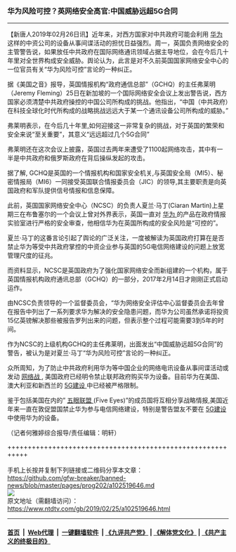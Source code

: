 ### 华为风险可控？英网络安全高官:中国威胁远超5G合同
------------------------

<div class="post_content">
 <p>
  【新唐人2019年02月26日讯】近年来，对西方国家对中共政府可能会利用
  <a href="https://www.ntdtv.com/gb/华为.htm">
   华为
  </a>
  这样的中资公司的设备从事间谍活动的担忧日益强烈。周一，英国负责网络安全的主管警告说，如果放任中共政府在国际网络通讯领域占据主导地位，会在今后几十年里对全世界构成安全威胁。舆论认为，此言是对不久前英国国家网络安全中心的一位官员有关“华为风险可控”言论的一种纠正。
 </p>
 <p>
  据《美国之音》报导，英国情报机构“政府通信总部”（GCHQ）的主任弗莱明（Jeremy Fleming）25日在新加坡的一个国际网络安全会议上发出警告说，西方国家必须清楚中共政府操控的中国公司所构成的挑战。他指出，“中国（中共政府）在科技全球化时代所构成的战略挑战远远大于某一个通讯设备公司所构成的威胁。”
 </p>
 <p>
  弗莱明表示，在今后几十年里,如何迎接这一非常复杂的挑战，对于英国的繁荣和安全来说“至关重要”，其意义“远远超过几个5G合同”
 </p>
 <p>
  弗莱明还在这次会议上披露，英国过去两年来遭受了1100起网络攻击，其中有一半是中共政府和俄罗斯政府在背后操纵发起的攻击。
 </p>
 <p>
  据了解, GCHQ是英国的一个情报机构和国家安全机关,与英国安全局（MI5）、秘密情报局（MI6）一同接受英国联合情报委员会（JIC）的领导,其主要职责是向英国政府和军队提供信号情报和信息保障。
 </p>
 <p>
  此前，英国国家网络安全中心（NCSC）的负责人夏兰·马丁(Ciaran Martin)上星期三在布鲁塞尔的一个会议上曾对外界表示，英国一直对
  <a href="https://www.ntdtv.com/gb/华为.htm">
   华为
  </a>
  的产品在政府情报实验室进行严格的安全审查，他相信华为在英国所构成的安全风险是“可控的”。
 </p>
 <p>
  夏兰·马丁的这番言论引起了舆论的广泛关注，一度被解读为英国政府打算在是否禁止华为等受中共政府掌控的中资企业参与英国的5G电信网络建设的问题上放宽管理尺度的征兆。
 </p>
 <p>
  而资料显示，NCSC是英国政府为了强化国家网络安全而新组建的一个机构，属于英国情报机构政府通讯总部（GCHQ）的一部分，2017年2月14日才刚刚正式启动运作。
 </p>
 <p>
  由NCSC负责领导的一个监督委员会，“华为网络安全评估中心监督委员会去年曾在报告中列出了一系列要求华为解决的安全隐患问题，而华为公司虽然承诺将投资15亿英镑解决那些被报告罗列出来的问题，但表示整个过程可能需要3到5年的时间。
 </p>
 <p>
  作为NCSC的上级机构GCHQ的主任弗莱明，出面发出“中国威胁远超5G合同”的警告，被认为是对夏兰·马丁“华为风险可控”言论的一种纠正。
 </p>
 <p>
  众所周知，为了防止中共政府利用华为等中国企业的网络电讯设备从事间谍活动或发动
  <a href="https://www.ntdtv.com/gb/网络战.htm">
   网络战
  </a>
  , 美国政府已经明令禁止联邦政府购买华为设备。目前华为在美国、澳大利亚和新西兰的
  <a href="https://www.ntdtv.com/gb/5g建设.htm">
   5G建设
  </a>
  中已经被严格限制。
 </p>
 <p>
  鉴于包括美国在内的”
  <a href="https://www.ntdtv.com/gb/五眼联盟.htm">
   五眼联盟
  </a>
  (Five Eyes)”的成员国将互相分享战略情报,美国近年来一直在敦促盟国禁止华为参与电信网络建设，特别是警告盟友不要在
  <a href="https://www.ntdtv.com/gb/5g建设.htm">
   5G建设
  </a>
  中使用华为的设备。
 </p>
 <p>
  （记者何雅婷综合报导/责任编辑：明轩）
 </p>
 <div class="single_ad">
 </div>
</div>

+++++++++++++++++++++++++++++++++++++++++++++++++++++++++++<br/><br/>
手机上长按并复制下列链接或二维码分享本文章：<br/>
https://github.com/gfw-breaker/banned-news/blob/master/pages/prog202/a102519646.md <br/>
<a href='https://github.com/gfw-breaker/banned-news/blob/master/pages/prog202/a102519646.md'><img src='https://github.com/gfw-breaker/banned-news/blob/master/pages/prog202/a102519646.md.png'/></a> <br/>
原文地址（需翻墙访问）：https://www.ntdtv.com/gb/2019/02/25/a102519646.html


------------------------
#### [首页](https://github.com/gfw-breaker/banned-news/blob/master/README.md) &nbsp;|&nbsp; [Web代理](https://github.com/labour-camp/helloworld) &nbsp;|&nbsp; [一键翻墙软件](https://github.com/gfw-breaker/nogfw/blob/master/README.md) &nbsp;| [《九评共产党》](https://github.com/gfw-breaker/9ping.md/blob/master/README.md#九评之一评共产党是什么) | [《解体党文化》](https://github.com/gfw-breaker/jtdwh.md/blob/master/README.md) | [《共产主义的终极目的》](https://github.com/gfw-breaker/gczydzjmd.md/blob/master/README.md)

